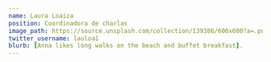 ```yaml
---
name: Laura Loaiza
position: Coordinadora de charlas
image_path: https://source.unsplash.com/collection/139386/600x600?a=.png
twitter_username: lauloa1
blurb: [Anna likes long walks on the beach and buffet breakfast].
---
```

